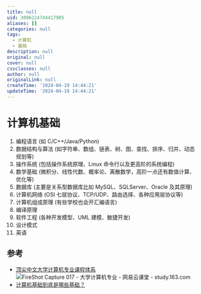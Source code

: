 ```yaml
---
title: null
uid: 3096224744417905
aliases: []
categories: null
tags:
  - 计算机
  - 基础
description: null
original: null
cover: null
cssclasses: null
author: null
originalLink: null
createTime: '2024-04-19 14:44:21'
updateTime: '2024-04-19 14:44:21'
---
```


# 计算机基础

1. 编程语言 (如 C/C++/Java/Python)
2. 数据结构与算法 (如字符串、数组、链表、树、图、查找、排序、归并、动态规划等)
3. 操作系统 (包括操作系统原理、Linux 命令行以及更高阶的系统编程)
4. 数学基础 (微积分、线性代数、概率论、离散数学，高阶一点还有数值计算、优化等)
5. 数据库 (主要是关系型数据库比如 MySQL、SQLServer、Oracle 及其原理)
6. 计算机网络 (OSI 七层协议、TCP/UDP、路由选择、各种应用层协议等)
7. 计算机组成原理 (有些学校也会开汇编语言)
8. 编译原理
9. 软件工程 (各种开发模型、UML 建模、敏捷开发)
10. 设计模式
11. 英语

## 参考

- [顶尖中文大学计算机专业课程体系](https://study.163.com/curricula/cs.htm)![FireShot Capture 017 - 大学计算机专业 - 网易云课堂 - study.163.com](https://cdn.jsdelivr.net/gh/FourteenD/PicBed/2020-12-21%2018-26-41_FireShot%20Capture%20017%20-%20%E5%A4%A7%E5%AD%A6%E8%AE%A1%E7%AE%97%E6%9C%BA%E4%B8%93%E4%B8%9A%20-%20%E7%BD%91%E6%98%93%E4%BA%91%E8%AF%BE%E5%A0%82%20-%20study.163.com.png)
- [计算机基础到底是哪些基础？](https://www.zhihu.com/question/31528376/answer/692405340)
